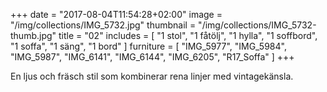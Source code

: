 +++
date = "2017-08-04T11:54:28+02:00"
image = "/img/collections/IMG_5732.jpg"
thumbnail = "/img/collections/IMG_5732-thumb.jpg"
title = "02"
includes = [
  "1 stol",
  "1 fåtölj",
  "1 hylla",
  "1 soffbord",
  "1 soffa",
  "1 säng",
  "1 bord"
]
furniture = [
  "IMG_5977",
  "IMG_5984",
  "IMG_5987",
  "IMG_6141",
  "IMG_6144",
  "IMG_6205",
  "R17_Soffa"
]
+++

En ljus och fräsch stil som kombinerar rena linjer med vintagekänsla.